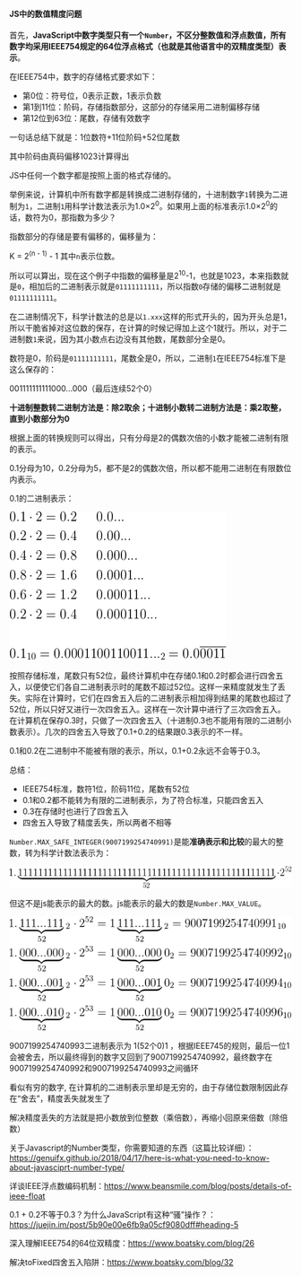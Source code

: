#### JS中的数值精度问题



首先，**JavaScript中数字类型只有一个`Number`，不区分整数值和浮点数值，所有数字均采用IEEE754规定的64位浮点格式（也就是其他语言中的双精度类型）表示**。

在IEEE754中，数字的存储格式要求如下：

* 第0位：符号位，0表示正数，1表示负数
* 第1到11位：阶码，存储指数部分，这部分的存储采用二进制偏移存储
* 第12位到63位：尾数，存储有效数字

一句话总结下就是：1位数符+11位阶码+52位尾数

其中阶码由真码偏移1023计算得出

JS中任何一个数字都是按照上面的格式存储的。

举例来说，计算机中所有数字都是转换成二进制存储的，十进制数字`1`转换为二进制为`1`，二进制`1`用科学计数法表示为1.0×2<sup>0</sup>。如果用上面的标准表示1.0×2<sup>0</sup>的话，数符为0，那指数为多少？

指数部分的存储是要有偏移的，偏移量为：

K = 2<sup>(n - 1)</sup> - 1    其中`n`表示位数。

所以可以算出，现在这个例子中指数的偏移量是2<sup>10</sup>-1，也就是1023，本来指数就是`0`，相加后的二进制表示就是`01111111111`，所以指数`0`存储的偏移二进制就是`01111111111`。

在二进制情况下，科学计数法的总是以`1.xxx`这样的形式开头的，因为开头总是1，所以干脆省掉对这位数的保存，在计算的时候记得加上这个1就行。所以，对于二进制数`1`来说，因为其小数点右边没有其他数，尾数部分全是0。

数符是0，阶码是`01111111111`，尾数全是0，所以，二进制`1`在IEEE754标准下是这么保存的：

001111111111000...000（最后连续52个0）



**十进制整数转二进制方法是：除2取余；十进制小数转二进制方法是：乘2取整，直到小数部分为0**

根据上面的转换规则可以得出，只有分母是2的偶数次倍的小数才能被二进制有限的表示。

0.1分母为10，0.2分母为5，都不是2的偶数次倍，所以都不能用二进制在有限数位内表示。

0.1的二进制表示：

![0.1的二进制表示](../img/201910112150.png)

按照存储标准，尾数只有52位，最终计算机中在存储0.1和0.2时都会进行四舍五入，以便使它们各自二进制表示时的尾数不超过52位。这样一来精度就发生了丢失。实际在计算时，它们在四舍五入后的二进制表示相加得到结果的尾数也超过了52位，所以只好又进行一次四舍五入。这样在一次计算中进行了三次四舍五入。在计算机在保存0.3时，只做了一次四舍五入（十进制0.3也不能用有限的二进制小数表示）。几次的四舍五入导致了0.1+0.2的结果跟0.3表示的不一样。

0.1和0.2在二进制中不能被有限的表示，所以，0.1+0.2永远不会等于0.3。

总结：

* IEEE754标准，数符1位，阶码11位，尾数有52位
* 0.1和0.2都不能转为有限的二进制表示，为了符合标准，只能四舍五入
* 0.3在存储时也进行了四舍五入
* 四舍五入导致了精度丢失，所以两者不相等

`Number.MAX_SAFE_INTEGER(9007199254740991)`是能**准确表示和比较**的最大的整数，转为科学计数法表示为：

![](../img/201910122017.png)

但这不是js能表示的最大的数。js能表示的最大的数是`Number.MAX_VALUE`。

![](../img/201910122019.png)

9007199254740993二进制表示为 1(52个0)1 ，根据IEEE745的规则，最后一位1会被舍去，所以最终得到的数字又回到了9007199254740992，最终数字在9007199254740992和9007199254740993之间循环



看似有穷的数字, 在计算机的二进制表示里却是无穷的，由于存储位数限制因此存在“舍去”，精度丢失就发生了

解决精度丢失的方法就是把小数放到位整数（乘倍数），再缩小回原来倍数（除倍数）



关于Javascript的Number类型，你需要知道的东西（这篇比较详细）：https://genuifx.github.io/2018/04/17/here-is-what-you-need-to-know-about-javasciprt-number-type/

详谈IEEE浮点数编码机制：https://www.beansmile.com/blog/posts/details-of-ieee-float

0.1 + 0.2不等于0.3？为什么JavaScript有这种“骚”操作？：https://juejin.im/post/5b90e00e6fb9a05cf9080dff#heading-5

深入理解IEEE754的64位双精度：https://www.boatsky.com/blog/26

解决toFixed四舍五入陷阱：https://www.boatsky.com/blog/32
















